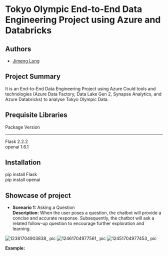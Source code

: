 # Tokyo Olympic End-to-End Data Engineering Project using Azure and Databricks

## Authors
* [Jimeng Long](https://github.com/Jimeng-Long) 

## Project Summary
It is an End-to-End Data Engineering Project using Azure Could tools and technologies (Azure Data Factory, Data Lake Gen 2, Synapse Analytics, and Azure Databricks) to analyse Tokyo Olympic Data.

## Prequisite Libraries
Package                       Version
----------------------------- ---------------
Flask                         2.2.2 <br>
openai                        1.6.1

## Installation
pip install Flask <br>
pip install openai

## Showcase of project

* <strong>Scenario 1:</strong> Asking a Question <br>
<strong>Description:</strong> When the user poses a question, the chatbot will provide a concise and accurate response. Subsequently, the chatbot will ask a related follow-up question to encourage further exploration and learning.

![12381704903838_ pic](https://github.com/Jimeng-Long/Data-Engineering-Project/assets/152031889/eb4789b1-265d-493e-92b6-0bc47fd24f16)
![12461704977561_ pic](https://github.com/Jimeng-Long/Data-Engineering-Project/assets/152031889/b4c55d6f-41a9-4d3f-9bb9-3cc4ce1a2144)
![12451704977453_ pic](https://github.com/Jimeng-Long/Data-Engineering-Project/assets/152031889/3786b192-9463-4cd3-b3fc-28e5b6414460)

<strong>Example:</strong><br>


